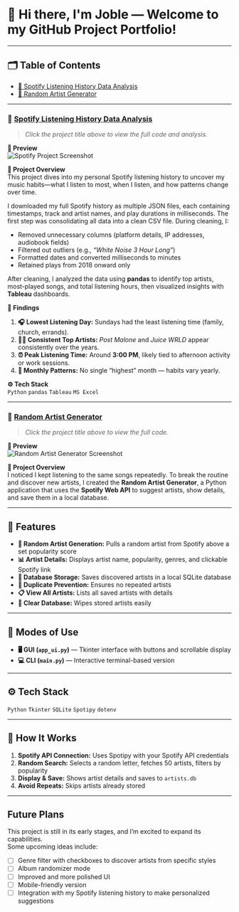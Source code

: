 # 👋 Hi there, I'm Joble — Welcome to my GitHub Project Portfolio! 

---

## 🗂️ Table of Contents
- [🚀 Spotify Listening History Data Analysis](#-spotify-listening-history-data-analysis)
- [🤖 Random Artist Generator](#-random-artist-generator)

---

### 🚀 [Spotify Listening History Data Analysis](https://github.com/Joble9012/Projects/tree/main/MySpotifyListeningHistoryAnalysis)
> *Click the project title above to view the full code and analysis.*

**📸 Preview**  
![Spotify Project Screenshot](https://raw.githubusercontent.com/Joble9012/Projects/main/MySpotifyListeningHistoryAnalysis/screenshot.png)

**📝 Project Overview**  
This project dives into my personal Spotify listening history to uncover my music habits—what I listen to most, when I listen, and how patterns change over time.  

I downloaded my full Spotify history as multiple JSON files, each containing timestamps, track and artist names, and play durations in milliseconds. The first step was consolidating all data into a clean CSV file. During cleaning, I:  
- Removed unnecessary columns (platform details, IP addresses, audiobook fields)  
- Filtered out outliers (e.g., *“White Noise 3 Hour Long”*)  
- Formatted dates and converted milliseconds to minutes  
- Retained plays from 2018 onward only  

After cleaning, I analyzed the data using **pandas** to identify top artists, most-played songs, and total listening hours, then visualized insights with **Tableau** dashboards.

**🧩 Findings**  
1. **🎧 Lowest Listening Day:** Sundays had the least listening time (family, church, errands).  
2. **👨‍🎤 Consistent Top Artists:** *Post Malone* and *Juice WRLD* appear consistently over the years.  
3. **⏰ Peak Listening Time:** Around **3:00 PM**, likely tied to afternoon activity or work sessions.  
4. **📆 Monthly Patterns:** No single “highest” month — habits vary yearly.

**⚙️ Tech Stack**  
`Python` `pandas` `Tableau` `MS Excel`

---

### 🤖 [Random Artist Generator](https://github.com/yourusername/project-two)
> *Click the project title above to view the full code.*

**📸 Preview**  
![Random Artist Generator Screenshot](https://raw.githubusercontent.com/yourusername/project-two/main/demo.png)

**📝 Project Overview**  
I noticed I kept listening to the same songs repeatedly. To break the routine and discover new artists, I created the **Random Artist Generator**, a Python application that uses the **Spotify Web API** to suggest artists, show details, and save them in a local database.

---

## 🌟 Features  
- **🎲 Random Artist Generation:** Pulls a random artist from Spotify above a set popularity score  
- **📊 Artist Details:** Displays artist name, popularity, genres, and clickable Spotify link  
- **💾 Database Storage:** Saves discovered artists in a local SQLite database  
- **🚫 Duplicate Prevention:** Ensures no repeated artists  
- **📋 View All Artists:** Lists all saved artists with details  
- **🧹 Clear Database:** Wipes stored artists easily

---

## 🧩 Modes of Use  
- **🖥️ GUI (`app_ui.py`)** — Tkinter interface with buttons and scrollable display  
- **💻 CLI (`main.py`)** — Interactive terminal-based version

---

## ⚙️ Tech Stack  
`Python` `Tkinter` `SQLite` `Spotipy` `dotenv`

---

## 🔧 How It Works  
1. **Spotify API Connection:** Uses Spotipy with your Spotify API credentials  
2. **Random Search:** Selects a random letter, fetches 50 artists, filters by popularity  
3. **Display & Save:** Shows artist details and saves to `artists.db`  
4. **Avoid Repeats:** Skips artists already stored

---

## Future Plans  

This project is still in its early stages, and I’m excited to expand its capabilities.  
Some upcoming ideas include:  

- [ ] Genre filter with checkboxes to discover artists from specific styles  
- [ ] Album randomizer mode  
- [ ] Improved and more polished UI  
- [ ] Mobile-friendly version  
- [ ] Integration with my Spotify listening history to make personalized suggestions 
